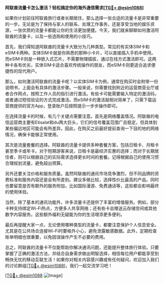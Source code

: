 **阿联酋流量卡怎么激活？轻松搞定你的海外通信需求[[TG💪+ @esim1088](https://t.me/s/esim1088)]**

如果你计划前往阿联酋旅行或者长期居住，那么选择一张合适的流量卡是非常重要的一步。无论是为了保持与家人的联系、处理工作事务，还是享受当地的娱乐资源，一张优质的流量卡都能让你的生活更加便捷。今天，我们就来聊聊如何激活阿联酋的流量卡，以及一些选购和使用的小技巧。

首先，我们得知道阿联酋的流量卡大致分为几种类型。常见的有实体SIM卡和eSIM卡两种。实体SIM卡就是你熟悉的那种小卡片，可以直接插入手机中使用。而eSIM卡则是一种嵌入式芯片，不需要物理插拔，通过在线方式激活即可。这两种卡各有优劣，实体SIM卡适合喜欢传统操作的朋友，而eSIM卡则更适合追求便捷性的现代用户。

那么，如何激活阿联酋的流量卡呢？以实体SIM卡为例，通常在购买时会附带一份说明书，上面会有具体的激活步骤。一般来说，你需要找到附近的运营商营业厅或者合作网点，按照工作人员的指引进行激活。有些卡可能需要输入特定的激活码，或者通过短信验证的方式完成激活。而eSIM卡的激活就相对简单了，只需下载运营商提供的官方App，登录账户后按照提示一步步操作即可。

在选择流量卡的时候，有几个关键点需要注意。首先是网络覆盖情况。阿联酋的电信运营商主要有Etisalat和du两大巨头，它们的信号覆盖范围广且稳定，但具体到某些偏远地区可能会有所差异。因此，在购买之前最好提前查询一下目的地的网络情况，确保卡能够正常使用。

其次是流量套餐的选择。阿联酋的流量卡提供多种套餐方案，包括日租卡、月租卡甚至季卡或年卡。对于短期游客来说，日租卡是最经济实惠的选择；而对于长期居住者，则可以根据自己的实际需求选择更长时间的套餐。记得根据自己的使用习惯合理规划流量，避免超出预算。

另外还要关注价格和服务质量。虽然阿联酋的通讯市场竞争激烈，但不同品牌的资费标准和服务内容还是会有所差别。建议多做比较，选择性价比最高的产品。同时也要留意是否有额外的服务附加，比如国际漫游、免费通话等，这些都会影响最终的使用体验。

当然，除了基本的通讯功能外，许多流量卡还提供了丰富的增值服务。例如，部分卡种支持绑定Wi-Fi热点，方便多人共享网络；还有些卡会赠送云存储空间或其他数字内容服务。这些额外福利无疑能为你的生活增添更多便利。

最后再提醒大家一点，无论使用哪种类型的流量卡，都要注意保护个人信息安全。尤其是在公共场合连接Wi-Fi时要格外小心，避免泄露敏感数据。此外，定期检查账单明细也很重要，以免因误操作产生不必要的费用。

总之，阿联酋的流量卡不仅能帮助你解决通讯问题，还能提升整体旅行体验。只要掌握了正确的激活方法，并结合自身需求做出明智选择，相信每位用户都能享受到畅快无忧的移动互联生活！如果你对相关内容感兴趣或有任何疑问，欢迎加入我们的讨论群组[[TG💪+ @esim1088](https://t.me/s/esim1088)]，我们一起交流学习吧！

[[TG💪+ @esim1088](https://t.me/s/esim1088) ![Image](https://i.postimg.cc/4NQfJmqS/Snipaste-2025-05-13-00-14-12.png)]